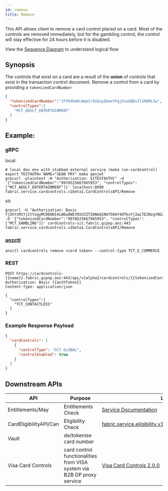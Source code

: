 ```yaml
---
id: remove
title: Remove
---
```


This API allows client to remove a card control placed on a card. Most of the controls are removed immediately, but for the gambling control, the control will stay effective for 24 hours before it is disabled.

View the [Sequence Diagram](https://docs.fabric.gcpnp.anz/docs/services/Card-Controls/Card-Controls#cardcontrolsapi-remove) to understand logical flow

## Synopsis
The controls that exist on a card are a result of the **union** of controls that exist in the transaction control document. Remove a control from a card by providing a `tokenizedCardNumber`

```json
{
  "tokenizedCardNumber":"JFYR4hmKLWqmIr8IGoyQSmxYPqjXzoQQDvIlSM8ML3w",
  "controlTypes":[
    "MCT_ADULT_ENTERTAINMENT"
  ]
}
```

## Example:
### gRPC
local:
```shell script
# local dev env with stubbed external service (make run-cardcontrol)
export TESTAUTH=`NAME="SEAN FRY" make genjwt`
grpcurl -plaintext -H "Authorization: ${TESTAUTH}" -d '{"tokenizedCardNumber":"9978525667965953", "controlTypes":["MCT_ADULT_ENTERTAINMENT"]}' localhost:8090  fabric.service.cardcontrols.v1beta1.CardControlsAPI/Remove
```

sit:
```shell script
grpcurl -H "Authorization: Basic YjU5YzM1YjItYzgyMC00ODI4LWEwOWEtM2U3ZTZmNmQ1NGY5OmY4OTkxYjIwLTE2NzgtNGZhNi05ODdjLTRhMjkwN2JjYzQ5OQ=="  -d '{"tokenizedCardNumber":"9978525667965953", "controlTypes":["MCT_GAMBLING"]}' cardcontrols-sit.fabric.gcpnp.anz:443 fabric.service.cardcontrols.v1beta1.CardControlsAPI/Remove
```

### [anzctl](https://github.com/anzx/fabric-anzctl)

```shell script
anzctl cardcontrols remove <card token> --control-type TCT_E_COMMERCE
```

### REST
```http request
POST https://cardcontrols-{{name}}.fabric.gcpnp.anz:443/api/v1alpha2/cardcontrols/{{tokenizedCardNumber}}/remove
Authorization: Basic {{authToken}}
Content-Type: application/json

{
  "controlTypes":[
    "TCT_CONTACTLESS"
  ]
}
```

### Example Response Payload
```json
{
  "cardControls": [
    {
      "controlType": "GCT_GLOBAL",
      "controlEnabled": true
    }
  ]
}
```

## Downstream APIs
| API                          | Purpose                                  | Link
|------------------------------|------------------------------------------|--------------------------
| Entitlements/May             | Entitlements Check                       | [Service Documentation](https://docs.fabric.gcpnp.anz/docs/services/Entitlements/Entitlements)
| CardEligibilityAPI/Can       | Eligibility Check                        | [fabric.service.eligibility.v1beta1.CardEligibilityAPI/Can](https://docs.fabric.gcpnp.anz/docs/services/Card-Eligibility/Card-Eligibility#cardeligibilityapi-can)
| Vault                 | de/tokenise card number                  |
| Visa Card Controls           | card control functionalities from VISA system via B2B DP proxy service | [Visa Card Controls 2.0.0](https://apiau182devprt01.dev.anz/eapicorp01/sb/node/32513)
